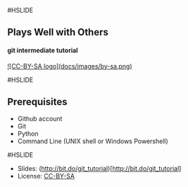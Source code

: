 #HSLIDE

## Plays Well with Others
#### git intermediate tutorial

<a href="https://creativecommons.org/licenses/by-sa/4.0/">
![CC-BY-SA logo](docs/images/by-sa.png)
</a>

#HSLIDE

## Prerequisites

* Github account
* Git
* Python
* Command Line (UNIX shell or Windows Powershell)

#HSLIDE

* Slides: (http://bit.do/git_tutorial)[http://bit.do/git_tutorial]
* License: [CC-BY-SA](https://creativecommons.org/licenses/by-sa/4.0/)
